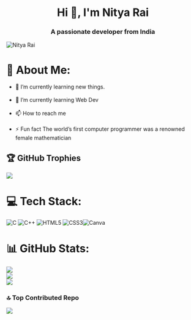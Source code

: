 <h1 align="center">Hi 👋, I'm Nitya Rai</h1>
<h3 align="center">A passionate developer from India</h3>

<p align="left"> <img src="https://komarev.com/ghpvc/?username=Nitya-Rai&label=Profile%20views&color=0e75b6&style=flat" alt="Nitya Rai" /> </p>

# 💫 About Me:

- 🔭 I’m currently learning new things.<br><br>
- 🌱 I’m currently learning Web Dev<br><br>
- 📫 How to reach me <br><br>
- ⚡ Fun fact The world’s first computer programmer was a renowned female mathematician

## 🏆 GitHub Trophies

![](https://github-profile-trophy.vercel.app/?username=Nitya-Rai&theme=radical&no-frame=false&no-bg=true&margin-w=4)


# 💻 Tech Stack:

![C](https://img.shields.io/badge/c-%2300599C.svg?style=flat&logo=c&logoColor=white) ![C++](https://img.shields.io/badge/c++-%2300599C.svg?style=flat&logo=c%2B%2B&logoColor=white) ![HTML5](https://img.shields.io/badge/html5-%23E34F26.svg?style=flat&logo=html5&logoColor=white) ![CSS3](https://img.shields.io/badge/css3-%231572B6.svg?style=flat&logo=css3&logoColor=white)![Canva](https://img.shields.io/badge/Canva-%2300C4CC.svg?style=flat&logo=Canva&logoColor=white)

# 📊 GitHub Stats:

![](https://github-readme-stats.vercel.app/api?username=Nitya-Rai&theme=dark&hide_border=false&include_all_commits=true&count_private=false)<br/>
![](https://github-readme-streak-stats.herokuapp.com/?user=Nitya-Rai&theme=dark&hide_border=false)<br/>
![](https://github-readme-stats.vercel.app/api/top-langs/?username=Nitya-Rai&theme=dark&hide_border=false&include_all_commits=true&count_private=false&layout=compact)

### 🔝 Top Contributed Repo

![](https://github-contributor-stats.vercel.app/api?username=Nitya-Rai&limit=5&theme=dark&combine_all_yearly_contributions=true)

